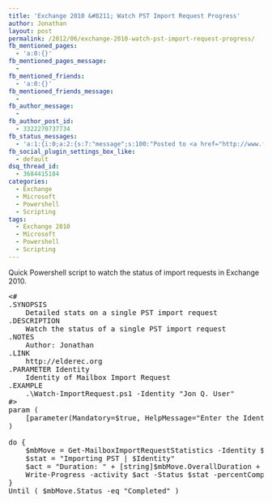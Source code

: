 ```yaml
---
title: 'Exchange 2010 &#8211; Watch PST Import Request Progress'
author: Jonathan
layout: post
permalink: /2012/06/exchange-2010-watch-pst-import-request-progress/
fb_mentioned_pages:
  - 'a:0:{}'
fb_mentioned_pages_message:
  - 
fb_mentioned_friends:
  - 'a:0:{}'
fb_mentioned_friends_message:
  - 
fb_author_message:
  - 
fb_author_post_id:
  - 3322270737734
fb_status_messages:
  - 'a:1:{i:0;a:2:{s:7:"message";s:100:"Posted to <a href="http://www.facebook.com/3322270737734" target="_blank">your Facebook Timeline</a>";s:5:"error";s:0:"";}}'
fb_social_plugin_settings_box_like:
  - default
dsq_thread_id:
  - 3684415184
categories:
  - Exchange
  - Microsoft
  - Powershell
  - Scripting
tags:
  - Exchange 2010
  - Microsoft
  - Powershell
  - Scripting
---
```

Quick Powershell script to watch the status of import requests in Exchange 2010.

<pre class="brush: powershell; title: ; notranslate" title="">&lt;#
.SYNOPSIS
    Detailed stats on a single PST import request
.DESCRIPTION
	Watch the status of a single PST import request
.NOTES
    Author: Jonathan
.LINK 
    http://elderec.org
.PARAMETER Identity
	Identity of Mailbox Import Request
.EXAMPLE
	.\Watch-ImportRequest.ps1 -Identity "Jon Q. User"
#&gt;
param (
	[parameter(Mandatory=$true, HelpMessage="Enter the Identity of the active move request.")][string]$Identity
)

do { 
	$mbMove = Get-MailboxImportRequestStatistics -Identity $Identity
	$stat = "Importing PST | $Identity"
	$act = "Duration: " + [string]$mbMove.OverallDuration + " | " + $mbMove.PercentComplete + "% complete"
	Write-Progress -activity $act -Status $stat -percentComplete $mbMove.PercentComplete
}
Until ( $mbMove.Status -eq "Completed" )
</pre>